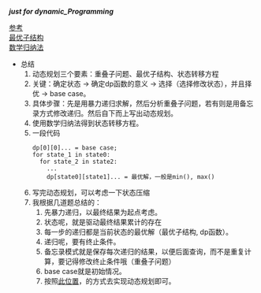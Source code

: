 ___just for dynamic_Programming___

[参考](https://github.com/chezhai/fucking-algorithm/blob/master/%E5%8A%A8%E6%80%81%E8%A7%84%E5%88%92%E7%B3%BB%E5%88%97/%E5%8A%A8%E6%80%81%E8%A7%84%E5%88%92%E8%AF%A6%E8%A7%A3%E8%BF%9B%E9%98%B6.md)     
[最优子结构](https://github.com/chezhai/fucking-algorithm/blob/master/%E5%8A%A8%E6%80%81%E8%A7%84%E5%88%92%E7%B3%BB%E5%88%97/%E6%9C%80%E4%BC%98%E5%AD%90%E7%BB%93%E6%9E%84.md)      
[数学归纳法](https://bbs.huaweicloud.com/blogs/193893)      

+ 总结   
  1.  动态规划三个要素：重叠子问题、最优子结构、状态转移方程      
  2.  关键：确定状态 -> 确定dp函数的意义 -> 选择（选择修改状态），并且择优 -> base case。   
  3.  具体步骤：先是用暴力递归求解，然后分析重叠子问题，若有则是用备忘录方式修改递归。然后自下而上写出动态规划。    
  4.  使用数学归纳法得到状态转移方程。      
  5.  <span id="jump1">一段代码<span>    
      ```
      dp[0][0]... = base case;
      for state_1 in state0:
        for state_2 in state2:
          ...
          dp[state0][state1]... = 最优解，一般是min(), max()
      ```
  6.  写完动态规划，可以考虑一下状态压缩    
  7.  我根据几道题总结的：    
      1.  先暴力递归，以最终结果为起点考虑。    
      2.  状态呢，就是驱动最终结果累计的存在    
      3.  每一步的递归都是当前状态的最优解（最优子结构, dp函数）。    
      4.  递归呢，要有终止条件。    
      5.  备忘录模式就是保存每次递归的结果，以便后面查询，而不是重复计算，要记得修改终止条件哦（重叠子问题）    
      6.  base case就是初始情况。   
      7.  按照[此位置](#jump1)，的方式去实现动态规划即可。    
